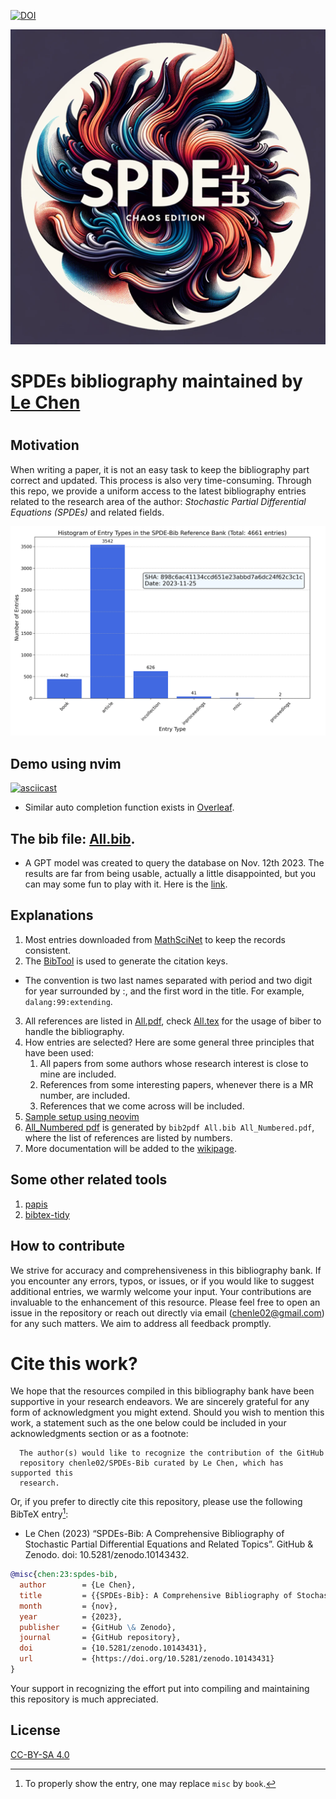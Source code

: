 [![DOI](https://zenodo.org/badge/516400216.svg)](https://zenodo.org/doi/10.5281/zenodo.10143431)

![Logo](./SPDE-Logo.png)

# SPDEs bibliography maintained by [Le Chen](http://webhome.auburn.edu/~lzc0090/)
#

## Motivation

When writing a paper, it is not an easy task to keep the bibliography part
correct and updated. This process is also very time-consuming. Through this
repo, we provide a uniform access to the latest bibliography entries related to
the research area of the author: _Stochastic Partial Differential Equations
(SPDEs)_ and related fields.

![Statistics](./Statistics.png)

## Demo using nvim

[![asciicast](https://asciinema.org/a/596819.svg)](https://asciinema.org/a/596819)

* Similar auto completion function exists in [Overleaf](https://www.overleaf.com/).

## The bib file: [All.bib](All.bib).

* A GPT model was created to query the database on Nov. 12th 2023. The results are far from being usable, actually a little disappointed, but you can may some fun to play with it. Here is the [link](https://chat.openai.com/g/g-7ILEucNag-spdes-bib).

## Explanations
1. Most entries downloaded from [MathSciNet](https://mathscinet.ams.org/mathscinet) to keep the
   records consistent.
2. The [BibTool](https://ctan.org/pkg/bibtool?lang=en) is used to generate the citation keys.
  * The convention is two last names separated with period and two digit for year surrounded by :,
      and the first word in the title. For example, `dalang:99:extending`.
3. All references are listed in [All.pdf](All.pdf), check [All.tex](All.tex) for the usage of biber
   to handle the bibliography.
4. How entries are selected? Here are some general three principles that have been used:
    1. All papers from some authors whose research interest is close to mine are included.
    2. References from some interesting papers, whenever there is a MR number, are included.
    3. References that we come across will be included.
5. [Sample setup using neovim](Sample_setup_using_neovim.md)
6. [All_Numbered pdf](All_Numbered.pdf) is generated by `bib2pdf All.bib All_Numbered.pdf`, where the list of references are listed by numbers.
7. More documentation will be added to the [wikipage](https://github.com/chenle02/SPDEs-Bib/wiki).

## Some other related tools
1. [papis](https://github.com/papis/papis)
2. [bibtex-tidy](https://github.com/FlamingTempura/bibtex-tidy)

## How to contribute

We strive for accuracy and comprehensiveness in this bibliography bank. If you
encounter any errors, typos, or issues, or if you would like to suggest
additional entries, we warmly welcome your input. Your contributions are
invaluable to the enhancement of this resource. Please feel free to open an
issue in the repository or reach out directly via email (chenle02@gmail.com) for
any such matters. We aim to address all feedback promptly.

# Cite this work?

We hope that the resources compiled in this bibliography bank have been
supportive in your research endeavors. We are sincerely grateful for any form of
acknowledgment you might extend. Should you wish to mention this work, a
statement such as the one below could be included in your acknowledgments
section or as a footnote:

```
  The author(s) would like to recognize the contribution of the GitHub
  repository chenle02/SPDEs-Bib curated by Le Chen, which has supported this
  research.
```

Or, if you prefer to directly cite this repository, please use the following
BibTeX entry[^1]:

  * Le Chen (2023) “SPDEs-Bib: A Comprehensive Bibliography of Stochastic Partial Differential Equations and Related Topics”. GitHub & Zenodo. doi: 10.5281/zenodo.10143432.

```bibtex
@misc{chen:23:spdes-bib,
  author        = {Le Chen},
  title         = {{SPDEs-Bib}: A Comprehensive Bibliography of Stochastic Partial Differential Equations and Related Topics},
  month         = {nov},
  year          = {2023},
  publisher     = {GitHub \& Zenodo},
  journal       = {GitHub repository},
  doi           = {10.5281/zenodo.10143431},
  url           = {https://doi.org/10.5281/zenodo.10143431}
}
```

Your support in recognizing the effort put into compiling and maintaining this
repository is much appreciated.

[^1]: To properly show the entry, one may replace `misc` by `book`.

## License

[CC-BY-SA 4.0](LICENSE.txt)

